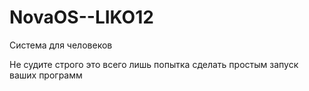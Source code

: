 # NovaOS--LIKO12
Система для человеков

Не судите строго это всего лишь попытка сделать простым запуск ваших программ
